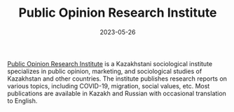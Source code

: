 ﻿---
title: "Public Opinion Research Institute"
linkTitle: "Public Opinion Research Institute"
contributor: ["Aizada Arystanbek"]
created: 2022-07-27
countries: ["Kazakhstan"]
category: ["Local NGO"]
tags: ["migration", "society", "COVID-19"]
date_start: []
date_end: []
data_type: ["reports", "survey"] 
title: ["Public Opinion Research Institute"]
language: ["Russian", "Kazakh", "English"]
date: 2023-05-26
description: 
  Kazakhstani sociological institute specializes in public opinion, marketing, and sociological studies of Kazakhstan and other countries.
---

[Public Opinion Research Institute](https://opinions.kz/) is a Kazakhstani sociological institute specializes in public opinion, marketing, and sociological studies of Kazakhstan and other countries. The institute publishes research reports on various topics, including COVID-19, migration, social values, etc. Most publications are available in Kazakh and Russian with occasional translation to English. 
